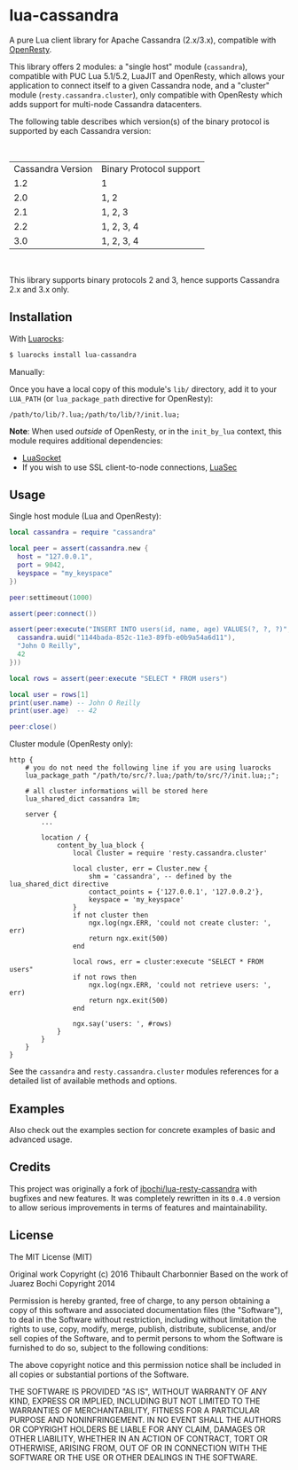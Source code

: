 # lua-cassandra

A pure Lua client library for Apache Cassandra (2.x/3.x), compatible with
[OpenResty][OpenResty].

This library offers 2 modules: a "single host" module (`cassandra`), compatible
with PUC Lua 5.1/5.2, LuaJIT and OpenResty, which allows your application to
connect itself to a given Cassandra node, and a "cluster" module
(`resty.cassandra.cluster`), only compatible with OpenResty which adds support
for multi-node Cassandra datacenters.

The following table describes which version(s) of the binary protocol is
supported by each Cassandra version:

<br />
<table class="module_list">
  <tr><td>Cassandra Version</td><td>Binary Protocol support</td></tr>
  <tr><td>1.2</td><td>1</td></tr>
  <tr><td>2.0</td><td>1, 2</td></tr>
  <tr><td>2.1</td><td>1, 2, 3</td></tr>
  <tr><td>2.2</td><td>1, 2, 3, 4</td></tr>
  <tr><td>3.0</td><td>1, 2, 3, 4</td></tr>
</table>
<br />

This library supports binary protocols 2 and 3, hence supports Cassandra 2.x
and 3.x only.

## Installation

With [Luarocks][Luarocks]:

```bash
$ luarocks install lua-cassandra
```

Manually:

Once you have a local copy of this module's `lib/` directory, add it to your
`LUA_PATH` (or `lua_package_path` directive for OpenResty):

```
/path/to/lib/?.lua;/path/to/lib/?/init.lua;
```

**Note**: When used *outside* of OpenResty, or in the `init_by_lua` context,
this module requires additional dependencies:

- [LuaSocket](http://w3.impa.br/~diego/software/luasocket/)
- If you wish to use SSL client-to-node connections,
  [LuaSec](https://github.com/brunoos/luasec)

## Usage

Single host module (Lua and OpenResty):

```lua
local cassandra = require "cassandra"

local peer = assert(cassandra.new {
  host = "127.0.0.1",
  port = 9042,
  keyspace = "my_keyspace"
})

peer:settimeout(1000)

assert(peer:connect())

assert(peer:execute("INSERT INTO users(id, name, age) VALUES(?, ?, ?)", {
  cassandra.uuid("1144bada-852c-11e3-89fb-e0b9a54a6d11"),
  "John O Reilly",
  42
}))

local rows = assert(peer:execute "SELECT * FROM users")

local user = rows[1]
print(user.name) -- John O Reilly
print(user.age)  -- 42

peer:close()
```

Cluster module (OpenResty only):

```
http {
    # you do not need the following line if you are using luarocks
    lua_package_path "/path/to/src/?.lua;/path/to/src/?/init.lua;;";

    # all cluster informations will be stored here
    lua_shared_dict cassandra 1m;

    server {
        ...

        location / {
            content_by_lua_block {
                local Cluster = require 'resty.cassandra.cluster'

                local cluster, err = Cluster.new {
                    shm = 'cassandra', -- defined by the lua_shared_dict directive
                    contact_points = {'127.0.0.1', '127.0.0.2'},
                    keyspace = 'my_keyspace'
                }
                if not cluster then
                    ngx.log(ngx.ERR, 'could not create cluster: ', err)
                    return ngx.exit(500)
                end

                local rows, err = cluster:execute "SELECT * FROM users"
                if not rows then
                    ngx.log(ngx.ERR, 'could not retrieve users: ', err)
                    return ngx.exit(500)
                end

                ngx.say('users: ', #rows)
            }
        }
    }
}
```

See the `cassandra` and `resty.cassandra.cluster` modules references for a
detailed list of available methods and options.

## Examples

Also check out the examples section for concrete examples of basic and advanced
usage.

## Credits

This project was originally a fork of
[jbochi/lua-resty-cassandra][lua-resty-cassandra] with bugfixes and new
features. It was completely rewritten in its `0.4.0` version to allow serious
improvements in terms of features and maintainability.

## License

The MIT License (MIT)

Original work Copyright (c) 2016 Thibault Charbonnier
Based on the work of Juarez Bochi Copyright 2014

Permission is hereby granted, free of charge, to any person obtaining a copy
of this software and associated documentation files (the "Software"), to deal
in the Software without restriction, including without limitation the rights
to use, copy, modify, merge, publish, distribute, sublicense, and/or sell
copies of the Software, and to permit persons to whom the Software is
furnished to do so, subject to the following conditions:

The above copyright notice and this permission notice shall be included in
all copies or substantial portions of the Software.

THE SOFTWARE IS PROVIDED "AS IS", WITHOUT WARRANTY OF ANY KIND, EXPRESS OR
IMPLIED, INCLUDING BUT NOT LIMITED TO THE WARRANTIES OF MERCHANTABILITY,
FITNESS FOR A PARTICULAR PURPOSE AND NONINFRINGEMENT. IN NO EVENT SHALL THE
AUTHORS OR COPYRIGHT HOLDERS BE LIABLE FOR ANY CLAIM, DAMAGES OR OTHER
LIABILITY, WHETHER IN AN ACTION OF CONTRACT, TORT OR OTHERWISE, ARISING FROM,
OUT OF OR IN CONNECTION WITH THE SOFTWARE OR THE USE OR OTHER DEALINGS IN
THE SOFTWARE.

[OpenResty]: https://openresty.org
[Luarocks]: https://luarocks.org
[lua-resty-cassandra]: https://github.com/jbochi/lua-resty-cassandra
